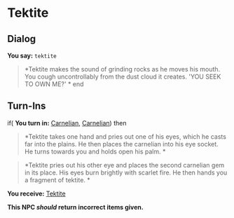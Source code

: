 # Tektite

## Dialog

**You say:** `tektite`



>*Tektite makes the sound of grinding rocks as he moves his mouth. You cough uncontrollably from the dust cloud it creates. 'YOU SEEK TO OWN ME?' *
end

## Turn-Ins



if( **You turn in:** [Carnelian](/item/10011), [Carnelian](/item/10011)) then


>*Tektite takes one hand and pries out one of his eyes, which he casts far into the plains. He then places the carnelian into his eye socket. He turns towards you and holds open his palm. *


>*Tektite pries out his other eye and places the second carnelian gem in its place. His eyes burn brightly with scarlet fire. He then hands you a fragment of tektite. *


 **You receive:**  [Tektite](/item/12831) 

**This NPC *should* return incorrect items given.**






